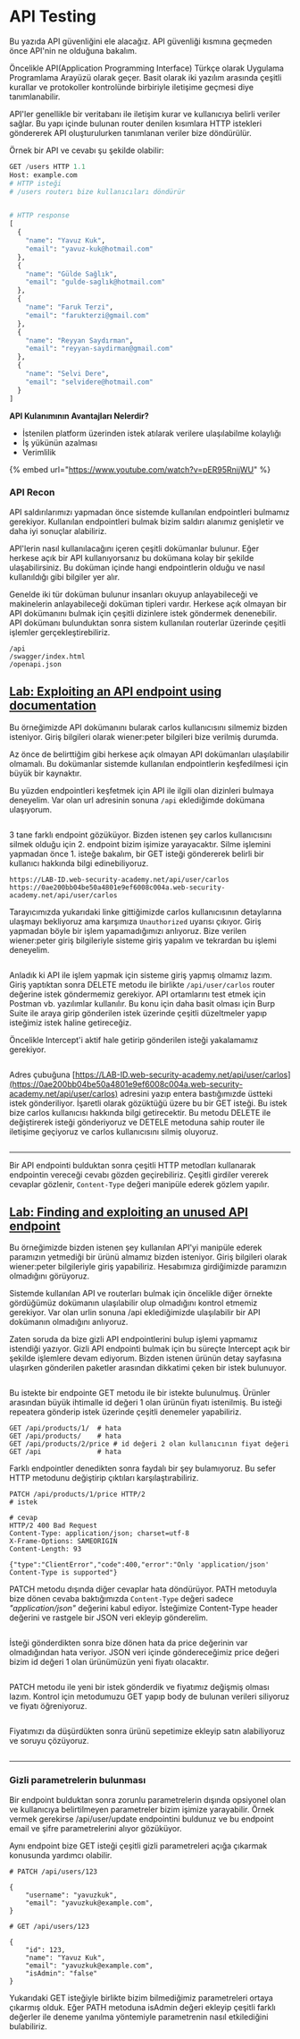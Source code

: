 # API Testing

Bu yazıda API güvenliğini ele alacağız. API güvenliği kısmına geçmeden önce API'nin ne olduğuna bakalım.

Öncelikle API(Application Programming Interface) Türkçe olarak Uygulama Programlama Arayüzü olarak geçer. Basit olarak iki yazılım arasında çeşitli kurallar ve protokoller kontrolünde birbiriyle iletişime geçmesi diye tanımlanabilir.

API'ler genellikle bir veritabanı ile iletişim kurar ve kullanıcıya belirli veriler sağlar. Bu yapı içinde bulunan router denilen kısımlara HTTP istekleri göndererek API oluşturulurken tanımlanan veriler bize döndürülür.

Örnek bir API ve cevabı şu şekilde olabilir:

```python
GET /users HTTP 1.1
Host: example.com
# HTTP isteği
# /users routerı bize kullanıcıları döndürür


# HTTP response
[
  {
    "name": "Yavuz Kuk",
    "email": "yavuz-kuk@hotmail.com"
  },
  {
    "name": "Gülde Sağlık",
    "email": "gulde-saglık@hotmail.com"
  },
  {
    "name": "Faruk Terzi",
    "email": "farukterzi@gmail.com"
  },
  {
    "name": "Reyyan Saydırman",
    "email": "reyyan-saydirman@gmail.com"
  },
  {
    "name": "Selvi Dere",
    "email": "selvidere@hotmail.com"
  }
]

```

**API Kulanımının Avantajları Nelerdir?**

* İstenilen platform üzerinden istek atılarak verilere ulaşılabilme kolaylığı
* İş yükünün azalması
* Verimlilik

{% embed url="https://www.youtube.com/watch?v=pER95RnijWU" %}

### API Recon

API saldırılarımızı yapmadan önce sistemde kullanılan endpointleri bulmamız gerekiyor. Kullanılan endpointleri bulmak bizim saldırı alanımız genişletir ve daha iyi sonuçlar alabiliriz.&#x20;

API'lerin nasıl kullanılacağını içeren çeşitli dokümanlar bulunur. Eğer herkese açık bir API kullanıyorsanız bu dokümana kolay bir şekilde ulaşabilirsiniz. Bu doküman içinde hangi endpointlerin olduğu ve nasıl kullanıldığı gibi bilgiler yer alır.

Genelde iki tür doküman bulunur insanları okuyup anlayabileceği ve makinelerin anlayabileceği doküman tipleri vardır. Herkese açık olmayan bir API dokümanını bulmak için çeşitli dizinlere istek göndermek denenebilir. API dokümanı bulunduktan sonra sistem kullanılan routerlar üzerinde çeşitli işlemler gerçekleştirebiliriz.

```
/api
/swagger/index.html
/openapi.json
```

## [Lab: Exploiting an API endpoint using documentation](https://portswigger.net/web-security/api-testing/lab-exploiting-api-endpoint-using-documentation)

Bu örneğimizde API dokümanını bularak carlos kullanıcısını silmemiz bizden isteniyor. Giriş bilgileri olarak wiener:peter bilgileri bize verilmiş durumda.&#x20;

Az önce de belirttiğim gibi herkese açık olmayan API dokümanları ulaşılabilir olmamalı. Bu dokümanlar sistemde kullanılan endpointlerin keşfedilmesi için büyük bir kaynaktır.

Bu yüzden endpointleri keşfetmek için API ile ilgili olan dizinleri bulmaya deneyelim. Var olan url adresinin sonuna `/api` eklediğimde dokümana ulaşıyorum.

<figure><img src="../.gitbook/assets/image.png" alt=""><figcaption></figcaption></figure>

3 tane farklı endpoint gözüküyor. Bizden istenen şey carlos kullanıcısını silmek olduğu için 2. endpoint bizim işimize yarayacaktır. Silme işlemini yapmadan önce 1. isteğe bakalım, bir GET isteği göndererek belirli bir kullanıcı hakkında bilgi edinebiliyoruz.&#x20;

```
https://LAB-ID.web-security-academy.net/api/user/carlos
https://0ae200bb04be50a4801e9ef6008c004a.web-security-academy.net/api/user/carlos
```

Tarayıcımızda yukarıdaki linke gittiğimizde carlos kullanıcısının detaylarına ulaşmayı bekliyoruz ama karşımıza `Unauthorized` uyarısı çıkıyor. Giriş yapmadan böyle bir işlem yapamadığımızı anlıyoruz. Bize verilen wiener:peter giriş bilgileriyle sisteme giriş yapalım ve tekrardan bu işlemi deneyelim.

&#x20;

<figure><img src="../.gitbook/assets/image (2).png" alt=""><figcaption></figcaption></figure>

Anladık ki API ile işlem yapmak için sisteme giriş yapmış olmamız lazım. Giriş yaptıktan sonra DELETE metodu ile birlikte `/api/user/carlos` router değerine istek göndermemiz gerekiyor. API ortamlarını test etmek için Postman vb. yazılımlar kullanılır. Bu konu için daha basit olması için Burp Suite ile araya girip gönderilen istek üzerinde çeşitli düzeltmeler yapıp isteğimiz istek haline getireceğiz.

Öncelikle Intercept'i aktif hale getirip gönderilen isteği yakalamamız gerekiyor.

<figure><img src="../.gitbook/assets/image (3).png" alt=""><figcaption></figcaption></figure>

Adres çubuğuna [https://LAB-ID.web-security-academy.net/api/user/carlos](https://0ae200bb04be50a4801e9ef6008c004a.web-security-academy.net/api/user/carlos) adresini yazıp entera bastığımızde üstteki istek gönderiliyor. İşaretli olarak gözüktüğü üzere bu bir GET isteği. Bu istek bize carlos kullanıcısı hakkında bilgi getirecektir. Bu metodu DELETE ile değiştirerek isteği gönderiyoruz ve DETELE metoduna sahip router ile iletişime geçiyoruz ve carlos kullanıcısını silmiş oluyoruz.

<figure><img src="../.gitbook/assets/image (5).png" alt=""><figcaption></figcaption></figure>

***

Bir API endpointi bulduktan sonra çeşitli HTTP metodları kullanarak endpointin vereceği cevabı gözden geçirebiliriz. Çeşitli girdiler vererek cevaplar gözlenir, `Content-Type` değeri manipüle ederek gözlem yapılır.

## [Lab: Finding and exploiting an unused API endpoint](https://portswigger.net/web-security/api-testing/lab-exploiting-unused-api-endpoint)

Bu örneğimizde bizden istenen şey kullanılan API'yi manipüle ederek paramızın yetmediği bir ürünü almamız bizden isteniyor. Giriş bilgileri olarak wiener:peter bilgileriyle giriş yapabiliriz. Hesabımıza girdiğimizde paramızın olmadığını görüyoruz.&#x20;

Sistemde kullanılan API ve routerları bulmak için öncelikle diğer örnekte gördüğümüz dokümanın ulaşılabilir olup olmadığını kontrol etmemiz gerekiyor. Var olan urlin sonuna /api eklediğimizde ulaşılabilir bir API dokümanın olmadığını anlıyoruz.

Zaten soruda da bize gizli API endpointlerini bulup işlemi yapmamız istendiği yazıyor. Gizli API endpointi bulmak için bu süreçte Intercept açık bir şekilde işlemlere devam ediyorum. Bizden istenen ürünün detay sayfasına ulaşırken gönderilen paketler arasından dikkatimi çeken bir istek bulunuyor.

<figure><img src="../.gitbook/assets/image (6).png" alt=""><figcaption></figcaption></figure>

Bu istekte bir endpointe GET metodu ile bir istekte bulunulmuş. Ürünler arasından büyük ihtimalle id değeri 1 olan ürünün fiyatı istenilmiş. Bu isteği repeatera gönderip istek üzerinde çeşitli denemeler yapabiliriz.

```
GET /api/products/1/  # hata
GET /api/products/    # hata
GET /api/products/2/price # id değeri 2 olan kullanıcının fiyat değeri
GET /api              # hata
```

Farklı endpointler denedikten sonra faydalı bir şey bulamıyoruz. Bu sefer HTTP metodunu değiştirip çıktıları karşılaştırabiliriz.

```
PATCH /api/products/1/price HTTP/2
# istek

# cevap
HTTP/2 400 Bad Request
Content-Type: application/json; charset=utf-8
X-Frame-Options: SAMEORIGIN
Content-Length: 93

{"type":"ClientError","code":400,"error":"Only 'application/json' Content-Type is supported"}
```

PATCH metodu dışında diğer cevaplar hata döndürüyor. PATH metoduyla bize dönen cevaba baktığımızda `Content-Type` değeri sadece _"application/json"_ değerini kabul ediyor. İsteğimize Content-Type header değerini ve rastgele bir JSON veri ekleyip gönderelim.

<figure><img src="../.gitbook/assets/image (7).png" alt=""><figcaption></figcaption></figure>

İsteği gönderdikten sonra bize dönen hata da price değerinin var olmadığından hata veriyor. JSON veri içinde göndereceğimiz price değeri bizim id değeri 1 olan ürünümüzün yeni fiyatı olacaktır.

<figure><img src="../.gitbook/assets/image (8).png" alt=""><figcaption></figcaption></figure>

PATCH metodu ile yeni bir istek gönderdik ve fiyatımız değişmiş olması lazım. Kontrol için metodumuzu GET yapıp body de bulunan verileri siliyoruz ve fiyatı öğreniyoruz.

<figure><img src="../.gitbook/assets/image (9).png" alt=""><figcaption></figcaption></figure>

Fiyatımızı da düşürdükten sonra ürünü sepetimize ekleyip satın alabiliyoruz ve soruyu çözüyoruz.

<figure><img src="../.gitbook/assets/image (10).png" alt=""><figcaption></figcaption></figure>

***

### Gizli parametrelerin bulunması

Bir endpoint bulduktan sonra zorunlu parametrelerin dışında opsiyonel olan ve kullanıcıya belirtilmeyen parametreler bizim işimize yarayabilir. Örnek vermek gerekirse /api/user/update endpointini buldunuz ve bu endpoint email ve şifre parametrelerini alıyor gözüküyor.&#x20;

Aynı endpoint bize GET isteği çeşitli gizli parametreleri açığa çıkarmak konusunda yardımcı olabilir.&#x20;

```
# PATCH /api/users/123

{
    "username": "yavuzkuk",
    "email": "yavuzkuk@example.com",
}
```

```
# GET /api/users/123

{
    "id": 123,
    "name": "Yavuz Kuk",
    "email": "yavuzkuk@example.com",
    "isAdmin": "false"
}
```

Yukarıdaki GET isteğiyle birlikte bizim bilmediğimiz parametreleri ortaya çıkarmış olduk. Eğer PATH metoduna isAdmin değeri ekleyip çeşitli farklı değerler ile deneme yanılma yöntemiyle parametrenin nasıl etkilediğini bulabiliriz.

